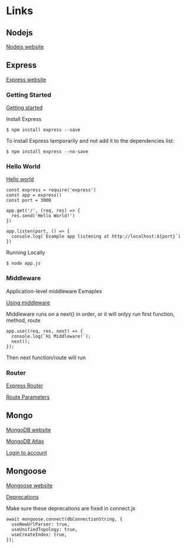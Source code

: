# Links

## Nodejs

[Nodejs website](https://nodejs.org/en/)

## Express

[Express website](https://expressjs.com)

### Getting Started

[Getting started](https://expressjs.com/en/starter/installing.html)

Install Express

```
$ npm install express --save
```

To install Express temporarily and not add it to the dependencies list:

```
$ npm install express --no-save
```

### Hello World

[Hello world](https://expressjs.com/en/starter/hello-world.html)

```
const express = require('express')
const app = express()
const port = 3000

app.get('/', (req, res) => {
  res.send('Hello World!')
})

app.listen(port, () => {
  console.log(`Example app listening at http://localhost:${port}`)
})
```

Running Locally

```
$ node app.js
```

### Middleware

Application-level middleware Exmaples

[Using middleware](https://expressjs.com/en/guide/using-middleware.html)

Middleware runs on a next() in order, or it will onlyy run first function, method, route

```
app.use((req, res, next) => {
  console.log(`Hi Middleware!`);
  next();
});
```

Then next function/route will run

### Router

[Express Router](https://expressjs.com/en/5x/api.html#router)

[Route Parameters](https://expressjs.com/en/guide/routing.html)

## Mongo

[MongoDB website](https://www.mongodb.com)

[MongoDB Atlas](https://www.mongodb.com/cloud/atlas)

[Login to account](https://account.mongodb.com/account/login)

## Mongoose

[Mongoose website](https://www.mongoosejs.com)

[Deprecations](https://www.mongoosejs.com/docs/deprecations.html)

Make sure these deprecations are fixed in connect.js

```
await mongoose.connect(dbConnectionString, {
  useNewUrlParser: true,
  useUnifiedTopology: true,
  useCreateIndex: true,
});
```
